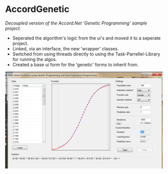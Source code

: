 # AccordGenetic
<i>Decoupled version of the Accord.Net 'Genetic Programming' sample project.</i>
<ul>
<li>
Seperated the algorithm's logic from the ui's and moved it to a seperate project.
</li>
<li>
Linked,  via an interface, the new 'wrapper' classes.
</li>
<li>
Switched from using threads directly to using the Task-Parrellel-Library for running the algos.
</li>
<li>
Created a base ui form for the 'genetic' forms to inherit from.
</li>
</ul>

![Alt Text](https://github.com/dtaylor-530/AccordGenetic/blob/master/snapshot.png)
